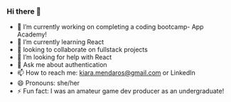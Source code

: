 ### Hi there 👋

- 🔭 I’m currently working on completing a coding bootcamp- App Academy!
- 🌱 I’m currently learning React
- 👯 looking to collaborate on fullstack projects
- 🤔 I’m looking for help with React
- 💬 Ask me about authentication
- 📫 How to reach me: kiara.mendaros@gmail.com or LinkedIn
- 😄 Pronouns: she/her
- ⚡ Fun fact: I was an amateur game dev producer as an undergraduate!
<!--
**Keipara/Keipara** is a ✨ _special_ ✨ repository because its `README.md` (this file) appears on your GitHub profile.

Here are some ideas to get you started:

- 🔭 I’m currently working on ...
- 🌱 I’m currently learning ...
- 👯 I’m looking to collaborate on ...
- 🤔 I’m looking for help with ...
- 💬 Ask me about ...
- 📫 How to reach me: ...
- 😄 Pronouns: ...
- ⚡ Fun fact: ...
-->
